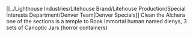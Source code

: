 [[../Lighthouse Industries/Litehouse Brand/Litehouse Production/Special Interests Department/Denver Team|Denver Specials]]
Clean the Alchera
one of the sections is a temple  to Rook
Immortal human named dienys, 
3 sets of Canoptic Jars (horror containers)